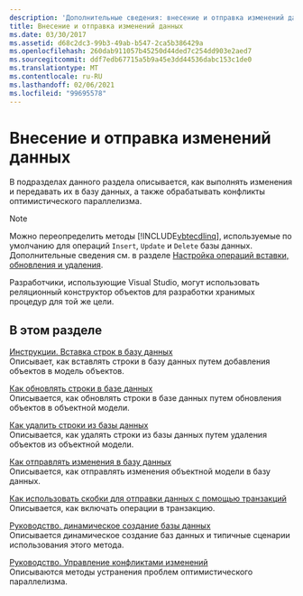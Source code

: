 ```yaml
---
description: 'Дополнительные сведения: внесение и отправка изменений данных'
title: Внесение и отправка изменений данных
ms.date: 03/30/2017
ms.assetid: d68c2dc3-99b3-49ab-b547-2ca5b386429a
ms.openlocfilehash: 260dab911057b45250d44ded7c254dd903e2aed7
ms.sourcegitcommit: ddf7edb67715a5b9a45e3dd44536dabc153c1de0
ms.translationtype: MT
ms.contentlocale: ru-RU
ms.lasthandoff: 02/06/2021
ms.locfileid: "99695578"
---
```

# <a name="making-and-submitting-data-changes"></a>Внесение и отправка изменений данных

В подразделах данного раздела описывается, как выполнять изменения и передавать их в базу данных, а также обрабатывать конфликты оптимистического параллелизма.

> [!NOTE]
> Можно переопределить методы [!INCLUDE[vbtecdlinq](../../../../../../includes/vbtecdlinq-md.md)], используемые по умолчанию для операций `Insert`, `Update` и `Delete` базы данных. Дополнительные сведения см. в разделе [Настройка операций вставки, обновления и удаления](customizing-insert-update-and-delete-operations.md).
>
> Разработчики, использующие Visual Studio, могут использовать реляционный конструктор объектов для разработки хранимых процедур для той же цели.

## <a name="in-this-section"></a>В этом разделе

[Инструкции. Вставка строк в базу данных](how-to-insert-rows-into-the-database.md) \
Описывает, как вставлять строки в базу данных путем добавления объектов в модель объектов.

[Как обновлять строки в базе данных](how-to-update-rows-in-the-database.md) \
Описывается, как обновлять строки в базе данных путем обновления объектов в объектной модели.

[Как удалить строки из базы данных](how-to-delete-rows-from-the-database.md) \
Описывается, как удалять строки из базы данных путем удаления объектов из объектной модели.

[Как отправлять изменения в базу данных](how-to-submit-changes-to-the-database.md) \
Описывается, как отправлять изменения объектной модели в базу данных.

[Как использовать скобки для отправки данных с помощью транзакций](how-to-bracket-data-submissions-by-using-transactions.md) \
Описывается, как включать операции в транзакцию.

[Руководство. динамическое создание базы данных](how-to-dynamically-create-a-database.md) \
Описывается динамическое создание баз данных и типичные сценарии использования этого метода.

[Руководство. Управление конфликтами изменений](how-to-manage-change-conflicts.md) \
Описываются методы устранения проблем оптимистического параллелизма.
